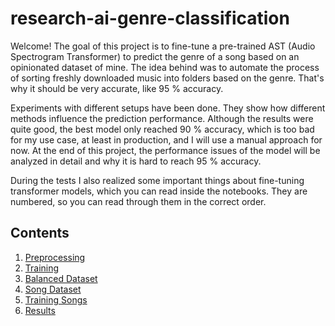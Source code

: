 # research-ai-genre-classification

Welcome! The goal of this project is to fine-tune a pre-trained AST (Audio Spectrogram Transformer)
to predict the genre of a song based on an opinionated dataset of mine. The idea behind was to
automate the process of sorting freshly downloaded music into folders based on the genre. That's why
it should be very accurate, like 95 % accuracy.

Experiments with different setups have been done. They show how different methods influence the
prediction performance. Although the results were quite good, the best model only reached 90 %
accuracy, which is too bad for my use case, at least in production, and I will use a manual approach
for now. At the end of this project, the performance issues of the model will be analyzed in detail
and why it is hard to reach 95 % accuracy.

During the tests I also realized some important things about fine-tuning transformer models, which
you can read inside the notebooks. They are numbered, so you can read through them in the correct
order.

## Contents

1. [Preprocessing](./src/1-preprocessing.ipynb)
2. [Training](./src/2-training.ipynb)
3. [Balanced Dataset](./src/3-balanced-dataset.ipynb)
4. [Song Dataset](./src/4-song-dataset.ipynb)
5. [Training Songs](./src/5-training_songs.ipynb)
6. [Results](./src/6-results.ipynb)
